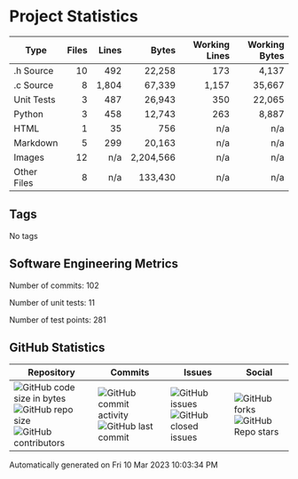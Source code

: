 Project Statistics
==================

| Type | Files | Lines | Bytes | Working Lines | Working Bytes |
|------|------:|------:|------:|--------------:|--------------:|
|.h Source|10|492|22,258|173|4,137|
|.c Source|8|1,804|67,339|1,157|35,667|
|Unit Tests|3|487|26,943|350|22,065|
|Python|3|458|12,743|263|8,887|
|HTML|1|35|756|n/a|n/a|
|Markdown|5|299|20,163|n/a|n/a|
|Images|12|n/a|2,204,566|n/a|n/a|
|Other	Files|8|n/a|133,430|n/a|n/a|

## Tags
No tags

## Software Engineering Metrics

Number of commits:  102

Number of unit tests:  11

Number of test points:  281

## GitHub	Statistics
| Repository								  | Commits							| Issues						  | Social							|
|-------------------------------------|---------------------------|-------------------------|---------------------------|
| ![GitHub code size	in	bytes](https://img.shields.io/github/languages/code-size/marknelsonengineer-sp23/sre_lab4_memscan?style=social) <br/> ![GitHub repo size](https://img.shields.io/github/repo-size/marknelsonengineer-sp23/sre_lab4_memscan?style=social)	<br/>	![GitHub contributors](https://img.shields.io/github/contributors/marknelsonengineer-sp23/sre_lab4_memscan?style=social) | ![GitHub commit activity](https://img.shields.io/github/commit-activity/w/marknelsonengineer-sp23/sre_lab4_memscan?style=social) <br/> ![GitHub last	commit](https://img.shields.io/github/last-commit/marknelsonengineer-sp23/sre_lab4_memscan?style=social)	| ![GitHub	issues](https://img.shields.io/github/issues-raw/marknelsonengineer-sp23/sre_lab4_memscan?style=social) <br/> ![GitHub	closed issues](https://img.shields.io/github/issues-closed-raw/marknelsonengineer-sp23/sre_lab4_memscan?style=social) | ![GitHub forks](https://img.shields.io/github/forks/marknelsonengineer-sp23/sre_lab4_memscan?style=social) <br/> ![GitHub Repo	stars](https://img.shields.io/github/stars/marknelsonengineer-sp23/sre_lab4_memscan?style=social)	|

Automatically generated on Fri 10 Mar 2023 10:03:34 PM 
